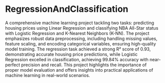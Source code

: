 # RegressionAndClassification
A comprehensive machine learning project tackling two tasks: predicting housing prices using Linear Regression and classifying NBA All-Star status with Logistic Regression and K-Nearest Neighbors (K-NN). The project emphasizes robust data preprocessing, including handling missing values, feature scaling, and encoding categorical variables, ensuring high-quality model training. The regression task achieved a strong R² score of 0.93, demonstrating accurate housing price predictions, while Logistic Regression excelled in classification, achieving 99.84% accuracy with near-perfect precision and recall. This project highlights the importance of proper model evaluation and offers insights into practical applications of machine learning in real-world scenarios.
